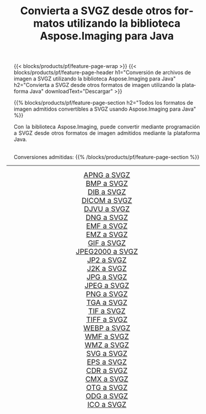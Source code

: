 ﻿---
title: Convierta a SVGZ desde otros formatos utilizando la biblioteca Aspose.Imaging para Java 
weight: 3920
url: /es/java/conversion/to/svgz/ 
lang: es
langdirlevel: 2
locales: zh-hans,ja,it,ru,de,es,fr,nl,id,lt,pl,pt,vi,tr,ko,zh-hant,ar,hi,th,sv,cs,uk,he
description: Usando Aspose.Imaging puede convertir a SVGZ desde otros formatos usando Java
---

{{< blocks/products/pf/feature-page-wrap >}}
{{< blocks/products/pf/feature-page-header h1="Conversión de archivos de imagen a SVGZ utilizando la biblioteca Aspose.Imaging para Java" h2="Convierta a SVGZ desde otros formatos de imagen utilizando la plataforma Java" downloadText="Descargar" >}}


{{% blocks/products/pf/feature-page-section  h2="Todos los formatos de imagen admitidos convertibles a SVGZ usando Aspose.Imaging para Java" %}}
<p align=justify>Con la biblioteca Aspose.Imaging, puede convertir mediante programación a SVGZ desde otros formatos de imagen admitidos mediante la plataforma Java.</p>
<br/>
Conversiones admitidas:
{{% /blocks/products/pf/feature-page-section %}}
<div class="container-fluid productfamilypage bg-gray">
    <div class="convertypes bg-gray agp-content section">
        <div class="container">
		<hr style="margin-left:-20px;"/>
		<div class="row other-converters" style="gap: 10px;font-size: 19px;text-align:center;">
		    <div class='col-md-2 other-converter remove-lp remove-rp'><a href="/imaging/es/java/conversion/apng-to-svgz/" style="padding:15px;">APNG a SVGZ</a></div>
<div class='col-md-2 other-converter remove-lp remove-rp'><a href="/imaging/es/java/conversion/bmp-to-svgz/" style="padding:15px;">BMP a SVGZ</a></div>
<div class='col-md-2 other-converter remove-lp remove-rp'><a href="/imaging/es/java/conversion/dib-to-svgz/" style="padding:15px;">DIB a SVGZ</a></div>
<div class='col-md-2 other-converter remove-lp remove-rp'><a href="/imaging/es/java/conversion/dicom-to-svgz/" style="padding:15px;">DICOM a SVGZ</a></div>
<div class='col-md-2 other-converter remove-lp remove-rp'><a href="/imaging/es/java/conversion/djvu-to-svgz/" style="padding:15px;">DJVU a SVGZ</a></div>
<div class='col-md-2 other-converter remove-lp remove-rp'><a href="/imaging/es/java/conversion/dng-to-svgz/" style="padding:15px;">DNG a SVGZ</a></div>
<div class='col-md-2 other-converter remove-lp remove-rp'><a href="/imaging/es/java/conversion/emf-to-svgz/" style="padding:15px;">EMF a SVGZ</a></div>
<div class='col-md-2 other-converter remove-lp remove-rp'><a href="/imaging/es/java/conversion/emz-to-svgz/" style="padding:15px;">EMZ a SVGZ</a></div>
<div class='col-md-2 other-converter remove-lp remove-rp'><a href="/imaging/es/java/conversion/gif-to-svgz/" style="padding:15px;">GIF a SVGZ</a></div>
<div class='col-md-2 other-converter remove-lp remove-rp'><a href="/imaging/es/java/conversion/jpeg2000-to-svgz/" style="padding:15px;">JPEG2000 a SVGZ</a></div>
<div class='col-md-2 other-converter remove-lp remove-rp'><a href="/imaging/es/java/conversion/jp2-to-svgz/" style="padding:15px;">JP2 a SVGZ</a></div>
<div class='col-md-2 other-converter remove-lp remove-rp'><a href="/imaging/es/java/conversion/j2k-to-svgz/" style="padding:15px;">J2K a SVGZ</a></div>
<div class='col-md-2 other-converter remove-lp remove-rp'><a href="/imaging/es/java/conversion/jpg-to-svgz/" style="padding:15px;">JPG a SVGZ</a></div>
<div class='col-md-2 other-converter remove-lp remove-rp'><a href="/imaging/es/java/conversion/jpeg-to-svgz/" style="padding:15px;">JPEG a SVGZ</a></div>
<div class='col-md-2 other-converter remove-lp remove-rp'><a href="/imaging/es/java/conversion/png-to-svgz/" style="padding:15px;">PNG a SVGZ</a></div>
<div class='col-md-2 other-converter remove-lp remove-rp'><a href="/imaging/es/java/conversion/tga-to-svgz/" style="padding:15px;">TGA a SVGZ</a></div>
<div class='col-md-2 other-converter remove-lp remove-rp'><a href="/imaging/es/java/conversion/tif-to-svgz/" style="padding:15px;">TIF a SVGZ</a></div>
<div class='col-md-2 other-converter remove-lp remove-rp'><a href="/imaging/es/java/conversion/tiff-to-svgz/" style="padding:15px;">TIFF a SVGZ</a></div>
<div class='col-md-2 other-converter remove-lp remove-rp'><a href="/imaging/es/java/conversion/webp-to-svgz/" style="padding:15px;">WEBP a SVGZ</a></div>
<div class='col-md-2 other-converter remove-lp remove-rp'><a href="/imaging/es/java/conversion/wmf-to-svgz/" style="padding:15px;">WMF a SVGZ</a></div>
<div class='col-md-2 other-converter remove-lp remove-rp'><a href="/imaging/es/java/conversion/wmz-to-svgz/" style="padding:15px;">WMZ a SVGZ</a></div>
<div class='col-md-2 other-converter remove-lp remove-rp'><a href="/imaging/es/java/conversion/svg-to-svgz/" style="padding:15px;">SVG a SVGZ</a></div>
<div class='col-md-2 other-converter remove-lp remove-rp'><a href="/imaging/es/java/conversion/eps-to-svgz/" style="padding:15px;">EPS a SVGZ</a></div>
<div class='col-md-2 other-converter remove-lp remove-rp'><a href="/imaging/es/java/conversion/cdr-to-svgz/" style="padding:15px;">CDR a SVGZ</a></div>
<div class='col-md-2 other-converter remove-lp remove-rp'><a href="/imaging/es/java/conversion/cmx-to-svgz/" style="padding:15px;">CMX a SVGZ</a></div>
<div class='col-md-2 other-converter remove-lp remove-rp'><a href="/imaging/es/java/conversion/otg-to-svgz/" style="padding:15px;">OTG a SVGZ</a></div>
<div class='col-md-2 other-converter remove-lp remove-rp'><a href="/imaging/es/java/conversion/odg-to-svgz/" style="padding:15px;">ODG a SVGZ</a></div>
<div class='col-md-2 other-converter remove-lp remove-rp'><a href="/imaging/es/java/conversion/ico-to-svgz/" style="padding:15px;">ICO a SVGZ</a></div>
                </div>
        </div>
    </div>
</div>
<br/>

